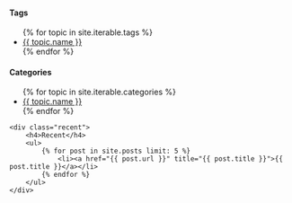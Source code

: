 <div class="side-bar"> 
	<div class="tags">
		<h4>Tags</h4>
		<ul>
  			{% for topic in site.iterable.tags %}
  				<li><a href="/categories/{{ topic.name | replace:' ', '-' | downcase  }}">{{ topic.name }}</a></li>
			{% endfor %}
		</ul>
	</div>
	<div class="category">
		<h4>Categories</h4>
  		<ul>
  			{% for topic in site.iterable.categories %}
  				<li><a href="/categories/{{ topic.name | replace:' ', '-' | downcase  }}">{{ topic.name }}</a></li>
  			{% endfor %}
  		</ul>
  	</div>

	<div class="recent">
		<h4>Recent</h4>
		<ul>
			{% for post in site.posts limit: 5 %}
				<li><a href="{{ post.url }}" title="{{ post.title }}">{{ post.title }}</a></li>
			{% endfor %}
		</ul>
	</div>

</div>
